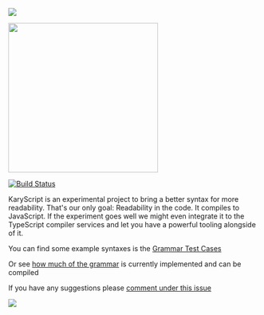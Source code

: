
[![](http://www.karyfoundation.org/developer/dead-repo/gitbadge.png)](http://www.karyfoundation.org/developer/dead-repo/)


<img src="https://cloud.githubusercontent.com/assets/2157285/22703613/028dde82-ed7a-11e6-9c6f-1043aef08ef2.png" width="300">

[![Build Status](https://travis-ci.org/karyfoundation/karyscript.svg?branch=master)](https://travis-ci.org/karyfoundation/karyscript)

KaryScript is an experimental project to bring a better syntax for more readability. That's our only goal: Readability in the code. It compiles to JavaScript. If the experiment goes well we might even integrate it to the TypeScript compiler services and let you have a powerful tooling alongside of it.

You can find some example syntaxes is the [Grammar Test Cases](https://github.com/karyfoundation/karyscript/blob/master/tests/grammar/cases.txt)

Or see [how much of the grammar](https://github.com/karyfoundation/karyscript/blob/master/tests/codes/test.kk) is currently implemented and can be compiled

If you have any suggestions please [comment under this issue](https://github.com/karyfoundation/karyscript/issues/1)

[![](http://www.karyfoundation.org/developer/dead-repo/gitbadge.png)](http://www.karyfoundation.org/developer/dead-repo/)
